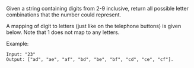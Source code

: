 Given a string containing digits from 2-9 inclusive, return all possible letter combinations that the number could represent.

A mapping of digit to letters (just like on the telephone buttons) is given below. Note that 1 does not map to any letters.


Example:

```
Input: "23"
Output: ["ad", "ae", "af", "bd", "be", "bf", "cd", "ce", "cf"].
```